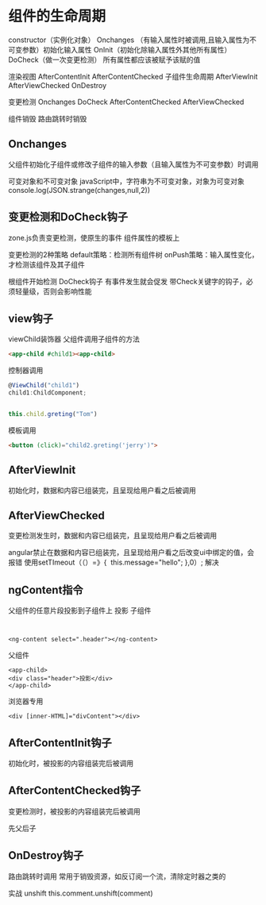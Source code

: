 # 组件的生命周期
constructor（实例化对象）
Onchanges （有输入属性时被调用,且输入属性为不可变参数）初始化输入属性
OnInit（初始化除输入属性外其他所有属性）
DoCheck（做一次变更检测）
所有属性都应该被赋予该赋的值

渲染视图
AfterContentInit
AfterContentChecked
子组件生命周期
AfterViewInit
AfterViewChecked
OnDestroy

变更检测
Onchanges 
DoCheck
AfterContentChecked
AfterViewChecked

组件销毁
路由跳转时销毁

## Onchanges
父组件初始化子组件或修改子组件的输入参数（且输入属性为不可变参数）时调用

可变对象和不可变对象
javaScript中，字符串为不可变对象，对象为可变对象
console.log(JSON.strange(changes,null,2))

## 变更检测和DoCheck钩子
zone.js负责变更检测，使原生的事件
组件属性的模板上

变更检测的2种策略
default策略：检测所有组件树
onPush策略：输入属性变化，才检测该组件及其子组件

根组件开始检测
DoCheck钩子
有事件发生就会促发
带Check关键字的钩子，必须轻量级，否则会影响性能


## view钩子

viewChild装饰器
父组件调用子组件的方法
```html
<app-child #child1><app-child>
```
控制器调用
```ts
@ViewChild("child1")
child1:ChildComponent;


this.child.greting("Tom")
```

模板调用
```html
<button (click)="child2.greting('jerry')">
```


## AfterViewInit
初始化时，数据和内容已组装完，且呈现给用户看之后被调用




## AfterViewChecked
变更检测发生时，数据和内容已组装完，且呈现给用户看之后被调用

angular禁止在数据和内容已组装完，且呈现给用户看之后改变ui中绑定的值，会报错
使用setTImeout（（）=》{
​    this.message="hello";
},0）;
解决

## ngContent指令
父组件的任意片段投影到子组件上
投影
子组件
```


<ng-content select=".header"></ng-content>
```
父组件
```
<app-child>
<div class="header">投影</div>
</app-child>
```

浏览器专用
```
<div [inner-HTML]="divContent"></div>
```

## AfterContentInit钩子
初始化时，被投影的内容组装完后被调用


## AfterContentChecked钩子
变更检测时，被投影的内容组装完后被调用


先父后子

## OnDestroy钩子
路由跳转时调用
常用于销毁资源，如反订阅一个流，清除定时器之类的


实战 
unshift
this.comment.unshift(comment)



